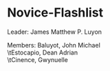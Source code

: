 # Novice-Flashlist

Leader: James Matthew P. Luyon

Members: Baluyot, John Michael \
\tEstocapio, Dean Adrian \
\tCinence, Gwynuelle 
